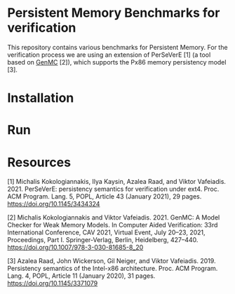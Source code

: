 # Persistent Memory Benchmarks for verification

This repository contains various benchmarks for Persistent Memory. For the verification process we are using an extension of PerSeVerE [1] (a tool based on [GenMC](https://github.com/MPI-SWS/genmc) [2]), which supports the Px86 memory persistency model [3].

# Installation

# Run

# Resources

[1] Michalis Kokologiannakis, Ilya Kaysin, Azalea Raad, and Viktor Vafeiadis. 2021. PerSeVerE: persistency semantics for verification under ext4. Proc. ACM Program. Lang. 5, POPL, Article 43 (January 2021), 29 pages. https://doi.org/10.1145/3434324

[2] Michalis Kokologiannakis and Viktor Vafeiadis. 2021. GenMC: A Model Checker for Weak Memory Models. In Computer Aided Verification: 33rd International Conference, CAV 2021, Virtual Event, July 20–23, 2021, Proceedings, Part I. Springer-Verlag, Berlin, Heidelberg, 427–440. https://doi.org/10.1007/978-3-030-81685-8_20

[3] Azalea Raad, John Wickerson, Gil Neiger, and Viktor Vafeiadis. 2019. Persistency semantics of the Intel-x86 architecture. Proc. ACM Program. Lang. 4, POPL, Article 11 (January 2020), 31 pages. https://doi.org/10.1145/3371079
